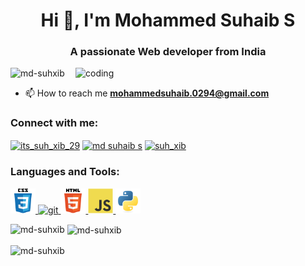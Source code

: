 <h1 align="center">Hi 👋, I'm Mohammed Suhaib S</h1>
<h3 align="center">A passionate Web developer from India</h3>

<img align="right" alt="coding" width="400" src="https://user-images.githubusercontent.com/55389276/140866485-8fb1c876-9a8f-4d6a-98dc-08c4981eaf70.gif">

<p align="left"> <img src="https://komarev.com/ghpvc/?username=md-suhxib&label=Profile%20views&color=0e75b6&style=flat" alt="md-suhxib" /> </p>

- 📫 How to reach me **mohammedsuhaib.0294@gmail.com**


<h3 align="left">Connect with me:</h3>
<p align="left">
<a href="https://twitter.com/its_suh_xib_29" target="blank"><img align="center" src="https://raw.githubusercontent.com/rahuldkjain/github-profile-readme-generator/master/src/images/icons/Social/twitter.svg" alt="its_suh_xib_29" height="30" width="40" /></a>
<a href="https://linkedin.com/in/md suhaib s" target="blank"><img align="center" src="https://raw.githubusercontent.com/rahuldkjain/github-profile-readme-generator/master/src/images/icons/Social/linked-in-alt.svg" alt="md suhaib s" height="30" width="40" /></a>
<a href="https://instagram.com/suh_xib" target="blank"><img align="center" src="https://raw.githubusercontent.com/rahuldkjain/github-profile-readme-generator/master/src/images/icons/Social/instagram.svg" alt="suh_xib" height="30" width="40" /></a>
</p>

<h3 align="left">Languages and Tools:</h3>
<p align="left"> <a href="https://www.w3schools.com/css/" target="_blank" rel="noreferrer"> <img src="https://raw.githubusercontent.com/devicons/devicon/master/icons/css3/css3-original-wordmark.svg" alt="css3" width="40" height="40"/> </a> <a href="https://git-scm.com/" target="_blank" rel="noreferrer"> <img src="https://www.vectorlogo.zone/logos/git-scm/git-scm-icon.svg" alt="git" width="40" height="40"/> </a> <a href="https://www.w3.org/html/" target="_blank" rel="noreferrer"> <img src="https://raw.githubusercontent.com/devicons/devicon/master/icons/html5/html5-original-wordmark.svg" alt="html5" width="40" height="40"/> </a> <a href="https://developer.mozilla.org/en-US/docs/Web/JavaScript" target="_blank" rel="noreferrer"> <img src="https://raw.githubusercontent.com/devicons/devicon/master/icons/javascript/javascript-original.svg" alt="javascript" width="40" height="40"/> </a> <a href="https://www.python.org" target="_blank" rel="noreferrer"> <img src="https://raw.githubusercontent.com/devicons/devicon/master/icons/python/python-original.svg" alt="python" width="40" height="40"/> </a> </p>

<p><img align="left" src="https://github-readme-stats.vercel.app/api/top-langs?username=md-suhxib&show_icons=true&locale=en&layout=compact" alt="md-suhxib" /></p>

<p>&nbsp;<img align="center" src="https://github-readme-stats.vercel.app/api?username=md-suhxib&show_icons=true&locale=en" alt="md-suhxib" /></p>

<p><img align="center" src="https://github-readme-streak-stats.herokuapp.com/?user=md-suhxib&" alt="md-suhxib" /></p>


